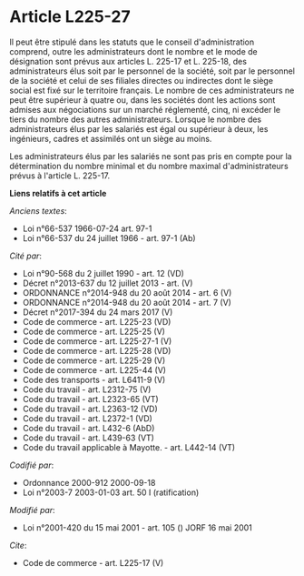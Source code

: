 # Article L225-27

Il peut être stipulé dans les statuts que le conseil d'administration comprend, outre les administrateurs dont le nombre et
le mode de désignation sont prévus aux articles L. 225-17 et L. 225-18, des administrateurs élus soit par le personnel de la
société, soit par le personnel de la société et celui de ses filiales directes ou indirectes dont le siège social est fixé
sur le territoire français. Le nombre de ces administrateurs ne peut être supérieur à quatre ou, dans les sociétés dont les
actions sont admises aux négociations sur un marché réglementé, cinq, ni excéder le tiers du nombre des autres
administrateurs. Lorsque le nombre des administrateurs élus par les salariés est égal ou supérieur à deux, les ingénieurs,
cadres et assimilés ont un siège au moins. 

Les administrateurs élus par les salariés ne sont pas pris en compte pour la détermination du nombre minimal et du nombre
maximal d'administrateurs prévus à l'article L. 225-17.

**Liens relatifs à cet article**

_Anciens textes_:

  - Loi n°66-537 1966-07-24 art. 97-1
  - Loi n°66-537 du 24 juillet 1966 - art. 97-1 (Ab)

_Cité par_:

  - Loi n°90-568 du 2 juillet 1990 - art. 12 (VD)
  - Décret n°2013-637 du 12 juillet 2013 - art. (V)
  - ORDONNANCE n°2014-948 du 20 août 2014 - art. 6 (V)
  - ORDONNANCE n°2014-948 du 20 août 2014 - art. 7 (V)
  - Décret n°2017-394 du 24 mars 2017 (V)
  - Code de commerce - art. L225-23 (VD)
  - Code de commerce - art. L225-25 (V)
  - Code de commerce - art. L225-27-1 (V)
  - Code de commerce - art. L225-28 (VD)
  - Code de commerce - art. L225-29 (V)
  - Code de commerce - art. L225-44 (V)
  - Code des transports - art. L6411-9 (V)
  - Code du travail - art. L2312-75 (V)
  - Code du travail - art. L2323-65 (VT)
  - Code du travail - art. L2363-12 (VD)
  - Code du travail - art. L2372-1 (VD)
  - Code du travail - art. L432-6 (AbD)
  - Code du travail - art. L439-63 (VT)
  - Code du travail applicable à Mayotte. - art. L442-14 (VT)

_Codifié par_:

  - Ordonnance 2000-912 2000-09-18
  - Loi n°2003-7 2003-01-03 art. 50 I (ratification)

_Modifié par_:

  - Loi n°2001-420 du 15 mai 2001 - art. 105 () JORF 16 mai 2001

_Cite_:

  - Code de commerce - art. L225-17 (V)

